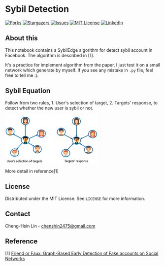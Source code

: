 # Sybil Detection

<!-- PROJECT SHIELDS -->
<!--
*** I'm using markdown "reference style" links for readability.
*** Reference links are enclosed in brackets [ ] instead of parentheses ( ).
*** See the bottom of this document for the declaration of the reference variables
*** for contributors-url, forks-url, etc. This is an optional, concise syntax you may use.
*** https://www.markdownguide.org/basic-syntax/#reference-style-links
-->
[![Forks][forks-shield]][forks-url]
[![Stargazers][stars-shield]][stars-url]
[![Issues][issues-shield]][issues-url]
[![MIT License][license-shield]][license-url]
[![LinkedIn][linkedin-shield]][linkedin-url]


## About this
This notebook contains a SybilEdge algorithm for detect sybil account in Facebook. The algorithm is described in \[1\].

It's a practice for implement algorithm from the paper, I just test it on a small network which generate by myself. If you see any mistake in ```.py``` file, feel free to tell me :).


## Sybil Equation
Follow from two rules, 1. User's selection of target, 2. Targets' response, to detect whether the new user is sybil or not.

<img src="/fig/rules.png" alt="drawing" width="60%"/>

More detail in reference\[1\]


<!-- LICENSE -->
## License

Distributed under the MIT License. See `LICENSE` for more information.


<!-- CONTACT -->
## Contact
Cheng-Hsin Lin - chenshin2475@gmail.com


<!-- REFERENCE -->
## Reference
\[1\] [Friend or Faux: Graph-Based Early Detection of Fake accounts on Social Networks](https://arxiv.org/abs/2004.04834)


<!-- MARKDOWN LINKS & IMAGES -->
<!-- https://www.markdownguide.org/basic-syntax/#reference-style-links -->
[forks-shield]: https://img.shields.io/github/forks/jasonlin0189impv/sybil_detection.svg?style=for-the-badge
[forks-url]: https://github.com/jasonlin0189impv/sybil_detection/network/members
[stars-shield]: https://img.shields.io/github/stars/jasonlin0189impv/sybil_detection.svg?style=for-the-badge
[stars-url]: https://github.com/jasonlin0189impv/sybil_detection/stargazers
[issues-shield]: https://img.shields.io/github/issues/jasonlin0189impv/sybil_detection.svg?style=for-the-badge
[issues-url]: https://github.com/jasonlin0189impv/sybil_detection/issues
[license-shield]: https://img.shields.io/github/license/jasonlin0189impv/sybil_detection.svg?style=for-the-badge
[license-url]: https://github.com/jasonlin0189impv/sybil_detection/blob/main/LICENSE.txt
[linkedin-shield]: https://img.shields.io/badge/-LinkedIn-black.svg?style=for-the-badge&logo=linkedin&colorB=555
[linkedin-url]: https://www.linkedin.com/in/ch-lin-0226/

